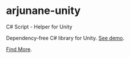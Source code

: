 # arjunane-unity
C# Script -  Helper for Unity

Dependency-free C# library for Unity. [See demo](http://dimas-ak.github.io/documentation/arjunane-unity/).

[Find More](http://dimas-ak.github.io).